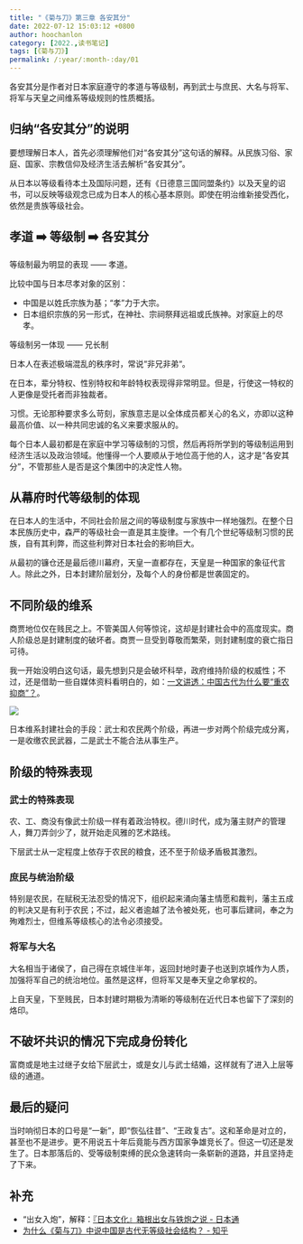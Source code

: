 ```yaml
---
title: "《菊与刀》第三章 各安其分"
date: 2022-07-12 15:03:12 +0800
author: hoochanlon
category: [2022.,读书笔记]
tags: [《菊与刀》]
permalink: /:year/:month-:day/01
---
```


各安其分是作者对日本家庭遵守的孝道与等级制，再到武士与庶民、大名与将军、将军与天皇之间维系等级规则的性质概括。

<!-- more -->

## 归纳“各安其分”的说明

要想理解日本人，首先必须理解他们对“各安其分”这句话的解释。从民族习俗、家庭、国家、宗教信仰及经济生活去解析“各安其分”。

从日本以等级看待本土及国际问题，还有《日德意三国同盟条约》以及天皇的诏书，可以反映等级观念已成为日本人的核心基本原则。即使在明治维新接受西化，依然是贵族等级社会。

## 孝道 ➡️ 等级制 ➡️ 各安其分

等级制最为明显的表现 —— 孝道。

比较中国与日本尽孝对象的区别：

- 中国是以姓氏宗族为基；“孝”力于大宗。
- 日本组织宗族的另一形式，在神社、宗祠祭拜远祖或氏族神。对家庭上的尽孝。

等级制另一体现 —— 兄长制

日本人在表述极端混乱的秩序时，常说“非兄非弟“。

在日本，辈分特权、性别特权和年龄特权表现得非常明显。但是，行使这一特权的人更像是受托者而非独裁者。

习惯。无论那种要求多么苛刻，家族意志是以全体成员都关心的名义，亦即以这种最高价值、以一种共同忠诚的名义来要求服从的。

每个日本人最初都是在家庭中学习等级制的习惯，然后再将所学到的等级制运用到经济生活以及政治领域。他懂得一个人要顺从于地位高于他的人，这才是“各安其分”，不管那些人是否是这个集团中的决定性人物。


## 从幕府时代等级制的体现

在日本人的生活中，不同社会阶层之间的等级制度与家族中一样地强烈。在整个日本民族历史中，森严的等级社会一直是其主旋律。一个有几个世纪等级制习惯的民族，自有其利弊，而这些利弊对日本社会的影响巨大。

从最初的镰仓还是最后德川幕府，天皇一直都存在，天皇是一种国家的象征代言人。除此之外，日本封建阶层划分，及每个人的身份都是世袭固定的。

## 不同阶级的维系

商贾地位仅在贱民之上。不管美国人何等惊诧，这却是封建社会中的高度现实。商人阶级总是封建制度的破坏者。商贾一旦受到尊敬而繁荣，则封建制度的衰亡指日可待。

我一开始没明白这句话，最先想到只是会破坏科举，政府维持阶级的权威性；不过，还是借助一些自媒体资料看明白的，如：[一文讲透：中国古代为什么要“重农抑商”？](https://www.sohu.com/a/419329528_664990)。

 ![](https://s1.ax1x.com/2022/07/12/jgBTP0.png)

日本维系封建社会的手段：武士和农民两个阶级，再进一步对两个阶级完成分离，一是收缴农民武器，二是武士不能合法从事生产。


## 阶级的特殊表现


### 武士的特殊表现

农、工、商没有像武士阶级一样有着政治特权。德川时代，成为藩主财产的管理人，舞刀弄剑少了，就开始走风雅的艺术路线。

下层武士从一定程度上依存于农民的粮食，还不至于阶级矛盾极其激烈。

### 庶民与统治阶级

特别是农民，在赋税无法忍受的情况下，组织起来涌向藩主情愿和裁判，藩主五成的判决又是有利于农民；不过，起义者逾越了法令被处死，也可事后建祠，奉之为殉难烈士，但维系等级核心的法令必须接受。

### 将军与大名

大名相当于诸侯了，自己得在京城住半年，返回封地时妻子也送到京城作为人质，加强将军自己的统治地位。虽然是这样，但将军又是奉天皇之命掌权的。

上自天皇，下至贱民，日本封建时期极为清晰的等级制在近代日本也留下了深刻的烙印。

## 不破坏共识的情况下完成身份转化

富商或是地主过继子女给下层武士，或是女儿与武士结婚，这样就有了进入上层等级的通道。


## 最后的疑问

当时响彻日本的口号是“一新”，即“恢弘往昔”、“王政复古”。这和革命是对立的，甚至也不是进步。更不用说五十年后竟能与西方国家争雄竞长了。但这一切还是发生了。日本那落后的、受等级制束缚的民众急速转向一条崭新的道路，并且坚持走了下来。


## 补充

* “出女入炮”，解释：[『日本文化』箱根出女与铁炮之说 - 日本通](https://www.517japan.com/viewnews-20005.html)
* [为什么《菊与刀》中说中国是古代无等级社会结构？ - 知乎](https://www.zhihu.com/question/53766527)

